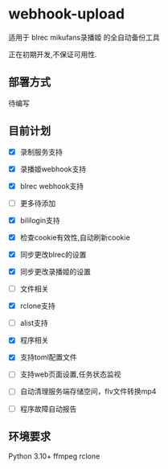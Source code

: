 # webhook-upload

适用于 blrec mikufans录播姬 的全自动备份工具

正在初期开发,不保证可用性.


## 部署方式

待编写

## 目前计划

- [X]  录制服务支持

  - [X]  录播姬webhook支持
  - [X]  blrec webhook支持
  - [ ]  更多待添加
- [X]  bililogin支持

  - [X]  检查cookie有效性,自动刷新cookie
  - [X]  同步更改blrec的设置
  - [X]  同步更改录播姬的设置
- [ ]  文件相关

  - [X]  rclone支持
  - [ ]  alist支持
- [X]  程序相关

  - [X]  支持toml配置文件
  - [ ]  支持web页面设置,任务状态监视
  - [ ]  自动清理服务端存储空间，flv文件转换mp4
  - [ ]  程序故障自动报告

## 环境要求

Python 3.10+
ffmpeg 
rclone
